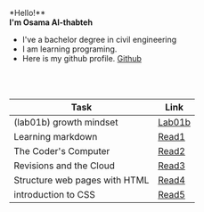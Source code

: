 *Hello!**<br>  **I'm Osama Al-thabteh**
- I've a bachelor degree in civil engineering <br>
- I am learning programing.
- Here is my github profile. [Github](https://github.com/Othabteh/)
<br>



<br>

| Task    | Link |
| ----------- | ----------- |
|  (lab01b) growth mindset    | [Lab01b](https://othabteh.github.io/learning-journal/Lab01b)       |
|  Learning markdown  | [Read1](https://othabteh.github.io/learning-journal/Read1) |
|  The Coder's Computer    | [Read2](https://othabteh.github.io/learning-journal/Read2) |
|  Revisions and the Cloud    | [Read3](https://othabteh.github.io/learning-journal/Read3) |
|  Structure web pages with HTML    | [Read4](https://othabteh.github.io/learning-journal/Read4)  |
|  introduction to CSS  | [Read5](https://othabteh.github.io/learning-journal/Read5) |
